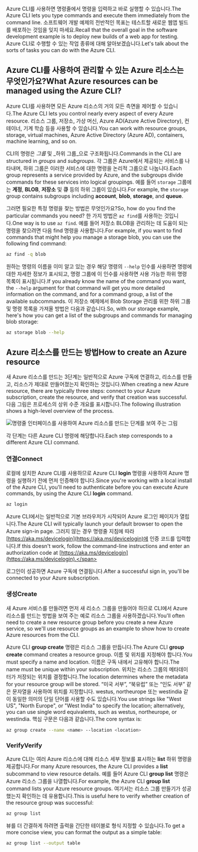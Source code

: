 <span data-ttu-id="b5383-101">Azure CLI를 사용하면 명령줄에서 명령을 입력하고 바로 실행할 수 있습니다.</span><span class="sxs-lookup"><span data-stu-id="b5383-101">The Azure CLI lets you type commands and execute them immediately from the command line.</span></span> <span data-ttu-id="b5383-102">소프트웨어 개발 예제의 전반적인 목표는 테스트할 새로운 웹앱 빌드를 배포하는 것임을 잊지 마세요.</span><span class="sxs-lookup"><span data-stu-id="b5383-102">Recall that the overall goal in the software development example is to deploy new builds of a web app for testing.</span></span> <span data-ttu-id="b5383-103">Azure CLI로 수행할 수 있는 작업 종류에 대해 알아보겠습니다.</span><span class="sxs-lookup"><span data-stu-id="b5383-103">Let's talk about the sorts of tasks you can do with the Azure CLI.</span></span>

## <a name="what-azure-resources-can-be-managed-using-the-azure-cli"></a><span data-ttu-id="b5383-104">Azure CLI를 사용하여 관리할 수 있는 Azure 리소스는 무엇인가요?</span><span class="sxs-lookup"><span data-stu-id="b5383-104">What Azure resources can be managed using the Azure CLI?</span></span>
<span data-ttu-id="b5383-105">Azure CLI를 사용하면 모든 Azure 리소스의 거의 모든 측면을 제어할 수 있습니다.</span><span class="sxs-lookup"><span data-stu-id="b5383-105">The Azure CLI lets you control nearly every aspect of every Azure resource.</span></span> <span data-ttu-id="b5383-106">리소스 그룹, 저장소, 가상 머신, Azure AD(Azure Active Directory), 컨테이너, 기계 학습 등을 사용할 수 있습니다.</span><span class="sxs-lookup"><span data-stu-id="b5383-106">You can work with resource groups, storage, virtual machines, Azure Active Directory (Azure AD), containers, machine learning, and so on.</span></span>

<span data-ttu-id="b5383-107">CLI의 명령은 _그룹_ 및 _하위 그룹_으로 구조화됩니다.</span><span class="sxs-lookup"><span data-stu-id="b5383-107">Commands in the CLI are structured in _groups_ and _subgroups_.</span></span> <span data-ttu-id="b5383-108">각 그룹은 Azure에서 제공되는 서비스를 나타내며, 하위 그룹은 이러한 서비스에 대한 명령을 논리적 그룹으로 나눕니다.</span><span class="sxs-lookup"><span data-stu-id="b5383-108">Each group represents a service provided by Azure, and the subgroups divide commands for these services into logical groupings.</span></span> <span data-ttu-id="b5383-109">예를 들어 `storage` 그룹에는  **계정**, **BLOB**, **저장소** 및 **큐** 등의 하위 그룹이 있습니다.</span><span class="sxs-lookup"><span data-stu-id="b5383-109">For example, the `storage` group contains subgroups including **account**, **blob**, **storage**, and **queue**.</span></span>

<span data-ttu-id="b5383-110">그러면 필요한 특정 명령을 찾는 방법은 무엇인가요?</span><span class="sxs-lookup"><span data-stu-id="b5383-110">So, how do you find the particular commands you need?</span></span> <span data-ttu-id="b5383-111">한 가지 방법은 `az find`를 사용하는 것입니다.</span><span class="sxs-lookup"><span data-stu-id="b5383-111">One way is to use `az find`.</span></span> <span data-ttu-id="b5383-112">예를 들어 저장소 BLOB을 관리하는 데 도움이 되는 명령을 찾으려면 다음 find 명령을 사용합니다.</span><span class="sxs-lookup"><span data-stu-id="b5383-112">For example, if you want to find commands that might help you manage a storage blob, you can use the following find command:</span></span>

```bash
az find -q blob
```

<span data-ttu-id="b5383-113">원하는 명령의 이름을 이미 알고 있는 경우 해당 명령의 `--help` 인수를 사용하면 명령에 대한 자세한 정보가 표시되고, 명령 그룹에 이 인수를 사용하면 사용 가능한 하위 명령 목록이 표시됩니다.</span><span class="sxs-lookup"><span data-stu-id="b5383-113">If you already know the name of the command you want, the `--help` argument for that command will get you more detailed information on the command, and for a command group, a list of the available subcommands.</span></span> <span data-ttu-id="b5383-114">이 저장소 예제에서 Blob Storage 관리를 위한 하위 그룹 및 명령 목록을 가져올 방법은 다음과 같습니다.</span><span class="sxs-lookup"><span data-stu-id="b5383-114">So, with our storage example, here's how you can get a list of the subgroups and commands for managing blob storage:</span></span>

```bash
az storage blob --help
```

## <a name="how-to-create-an-azure-resource"></a><span data-ttu-id="b5383-115">Azure 리소스를 만드는 방법</span><span class="sxs-lookup"><span data-stu-id="b5383-115">How to create an Azure resource</span></span>
<span data-ttu-id="b5383-116">새 Azure 리소스를 만드는 3단계는 일반적으로 Azure 구독에 연결하고, 리소스를 만들고, 리소스가 제대로 만들어졌는지 확인하는 것입니다.</span><span class="sxs-lookup"><span data-stu-id="b5383-116">When creating a new Azure resource, there are typically three steps: connect to your Azure subscription, create the resource, and verify that creation was successful.</span></span> <span data-ttu-id="b5383-117">다음 그림은 프로세스의 상위 수준 개요를 표시합니다.</span><span class="sxs-lookup"><span data-stu-id="b5383-117">The following illustration shows a high-level overview of the process.</span></span>

![명령줄 인터페이스를 사용하여 Azure 리소스를 만드는 단계를 보여 주는 그림](../media-drafts/4-create-resources-overview.png)

<span data-ttu-id="b5383-119">각 단계는 다른 Azure CLI 명령에 해당합니다.</span><span class="sxs-lookup"><span data-stu-id="b5383-119">Each step corresponds to a different Azure CLI command.</span></span>

### <a name="connect"></a><span data-ttu-id="b5383-120">연결</span><span class="sxs-lookup"><span data-stu-id="b5383-120">Connect</span></span>
<span data-ttu-id="b5383-121">로컬에 설치한 Azure CLI를 사용하므로 Azure CLI **login** 명령을 사용하여 Azure 명령을 실행하기 전에 먼저 인증해야 합니다.</span><span class="sxs-lookup"><span data-stu-id="b5383-121">Since you're working with a local install of the Azure CLI, you'll need to authenticate before you can execute Azure commands, by using the Azure CLI **login** command.</span></span> 

```bash
az login
```

<span data-ttu-id="b5383-122">Azure CLI에서는 일반적으로 기본 브라우저가 시작되어 Azure 로그인 페이지가 열립니다.</span><span class="sxs-lookup"><span data-stu-id="b5383-122">The Azure CLI will typically launch your default browser to open the Azure sign-in page.</span></span> <span data-ttu-id="b5383-123">그러지 않는 경우 명령줄 지침에 따라 [https://aka.ms/devicelogin](https://aka.ms/devicelogin)에 인증 코드를 입력합니다.</span><span class="sxs-lookup"><span data-stu-id="b5383-123">If this doesn't work, follow the command-line instructions and enter an authorization code at [https://aka.ms/devicelogin](https://aka.ms/devicelogin).</span></span>

<span data-ttu-id="b5383-124">로그인이 성공하면 Azure 구독에 연결됩니다.</span><span class="sxs-lookup"><span data-stu-id="b5383-124">After a successful sign in, you'll be connected to your Azure subscription.</span></span> 

### <a name="create"></a><span data-ttu-id="b5383-125">생성</span><span class="sxs-lookup"><span data-stu-id="b5383-125">Create</span></span>
<span data-ttu-id="b5383-126">새 Azure 서비스를 만들려면 먼저 새 리소스 그룹을 만들어야 하므로 CLI에서 Azure 리소스를 만드는 방법을 보여 주는 예로 리소스 그룹을 사용하겠습니다.</span><span class="sxs-lookup"><span data-stu-id="b5383-126">You'll often need to create a new resource group before you create a new Azure service, so we'll use resource groups as an example to show how to create Azure resources from the CLI.</span></span>

<span data-ttu-id="b5383-127">Azure CLI **group create** 명령은 리소스 그룹을 만듭니다.</span><span class="sxs-lookup"><span data-stu-id="b5383-127">The Azure CLI **group create** command creates a resource group.</span></span> <span data-ttu-id="b5383-128">이름 및 위치를 지정해야 합니다.</span><span class="sxs-lookup"><span data-stu-id="b5383-128">You must specify a name and location.</span></span> <span data-ttu-id="b5383-129">이름은 구독 내에서 고유해야 합니다.</span><span class="sxs-lookup"><span data-stu-id="b5383-129">The name must be unique within your subscription.</span></span> <span data-ttu-id="b5383-130">위치는 리소스 그룹의 메타데이터가 저장되는 위치를 결정합니다.</span><span class="sxs-lookup"><span data-stu-id="b5383-130">The location determines where the metadata for your resource group will be stored.</span></span> <span data-ttu-id="b5383-131">“미국 서부”, “북유럽” 또는 “인도 서부” 같은 문자열을 사용하여 위치를 지정합니다. westus, northeurope 또는 westindia 같이 동일한 의미의 단일 단어를 사용할 수도 있습니다.</span><span class="sxs-lookup"><span data-stu-id="b5383-131">You use strings like "West US", "North Europe", or "West India" to specify the location; alternatively, you can use single word equivalents, such as westus, northeurope, or westindia.</span></span> <span data-ttu-id="b5383-132">핵심 구문은 다음과 같습니다.</span><span class="sxs-lookup"><span data-stu-id="b5383-132">The core syntax is:</span></span>

```bash
az group create --name <name> --location <location>
```

### <a name="verify"></a><span data-ttu-id="b5383-133">Verify</span><span class="sxs-lookup"><span data-stu-id="b5383-133">Verify</span></span>
<span data-ttu-id="b5383-134">Azure CLI는 여러 Azure 리소스에 대해 리소스 세부 정보를 표시하는 **list** 하위 명령을 제공합니다.</span><span class="sxs-lookup"><span data-stu-id="b5383-134">For many Azure resources, the Azure CLI provides a **list** subcommand to view resource details.</span></span> <span data-ttu-id="b5383-135">예를 들어 Azure CLI **group list** 명령은 Azure 리소스 그룹을 나열합니다.</span><span class="sxs-lookup"><span data-stu-id="b5383-135">For example, the Azure CLI **group list** command lists your Azure resource groups.</span></span> <span data-ttu-id="b5383-136">여기서는 리소스 그룹 만들기가 성공했는지 확인하는 데 유용합니다.</span><span class="sxs-lookup"><span data-stu-id="b5383-136">This is useful here to verify whether creation of the resource group was successful:</span></span>

```bash
az group list
```

<span data-ttu-id="b5383-137">뷰를 더 간결하게 하려면 출력을 간단한 테이블로 형식 지정할 수 있습니다.</span><span class="sxs-lookup"><span data-stu-id="b5383-137">To get a more concise view, you can format the output as a simple table:</span></span>

```bash
az group list --output table
```
